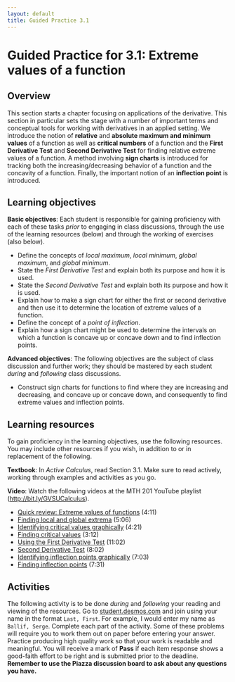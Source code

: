 ```yaml
---
layout: default
title: Guided Practice 3.1
---
```


# Guided Practice for 3.1: Extreme values of a function

## Overview

This section starts a chapter focusing on applications of the derivative. This section in particular sets the stage with a number of important terms and conceptual tools for working with derivatives in an applied setting. We introduce the notion of **relative** and **absolute maximum and minimum values** of a function as well as **critical numbers** of a function and the **First Derivative Test** and **Second Derivative Test** for finding relative extreme values of a function. A method involving **sign charts** is introduced for tracking both the increasing/decreasing behavior of a function and the concavity of a function. Finally, the important notion of an **inflection point** is introduced.


## Learning objectives

__Basic objectives__: Each student is responsible for gaining proficiency with each of these tasks _prior_ to engaging in class discussions, through the use of the learning resources (below) and through the working of exercises (also below).

- Define the concepts of *local maximum*, *local minimum*, *global maximum*, and *global minimum*.
- State the *First Derivative Test* and explain both its purpose and how it is used.
- State the *Second Derivative Test* and explain both its purpose and how it is used.
- Explain how to make a sign chart for either the first or second derivative and then use it to determine the location of extreme values of a function.
- Define the concept of a *point of inflection*.
- Explain how a sign chart might be used to determine the intervals on which a function is concave up or concave down and to find inflection points.


__Advanced objectives__: The following objectives are the subject of class discussion and further work; they should be mastered by each student _during_ and _following_ class discussions.

- Construct sign charts for functions to find where they are increasing and decreasing, and concave up or concave down, and consequently to find extreme values and inflection points.

## Learning resources

To gain proficiency in the learning objectives, use the following resources. You may include other resources if you wish, in addition to or in replacement of the following.

__Textbook__: In _Active Calculus_, read Section 3.1. Make sure to read actively, working through examples and activities as you go.

__Video__: Watch the following videos at the MTH 201 YouTube playlist (http://bit.ly/GVSUCalculus).

* [Quick review: Extreme values of functions](http://www.youtube.com/watch?v=Bzj_oXB6yIU&list=PL9bIjQJDwfGuXQHuS5Jkmum_CFILoCZX-&index=55) (4:11)
* [Finding local and global extrema](http://www.youtube.com/watch?v=tvF3Rq0urvI&list=PL9bIjQJDwfGuXQHuS5Jkmum_CFILoCZX-&index=56) (5:06)
* [Identifying critical values graphically](http://www.youtube.com/watch?v=7RcLQZdB0LM&list=PL9bIjQJDwfGuXQHuS5Jkmum_CFILoCZX-&index=57) (4:21)
* [Finding critical values](http://www.youtube.com/watch?v=x-efl3Br11E&list=PL9bIjQJDwfGuXQHuS5Jkmum_CFILoCZX-&index=58) (3:12)
* [Using the First Derivative Test](http://www.youtube.com/watch?v=9rg5jpFVSFY&list=PL9bIjQJDwfGuXQHuS5Jkmum_CFILoCZX-&index=59) (11:02)
* [Second Derivative Test](http://www.youtube.com/watch?v=4Z_lhNVXEV4&list=PL9bIjQJDwfGuXQHuS5Jkmum_CFILoCZX-&index=60) (8:02)
* [Identifying inflection points graphically](http://www.youtube.com/watch?v=Tyyo8kILvE0&list=PL9bIjQJDwfGuXQHuS5Jkmum_CFILoCZX-&index=61) (7:03)
* [Finding inflection points](http://www.youtube.com/watch?v=w_O9IKmDZMI&list=PL9bIjQJDwfGuXQHuS5Jkmum_CFILoCZX-&index=62) (7:31)


## Activities

The following activity is to be done _during_ and _following_ your reading and viewing of the resources. Go to [student.desmos.com](https://student.desmos.com/?prepopulateCode=H5TUYA) and join using your name in the format `Last, First`. For example, I would enter my name as `Ballif, Serge`. Complete each part of the activity. Some of these problems will require you to work them out on paper before entering your answer. Practice producing high quality work so that your work is readable and meaningful. You will receive a mark of __Pass__ if each item response shows a good-faith effort to be right and is submitted prior to the deadline. __Remember to use the Piazza discussion board to ask about any questions you have.__
